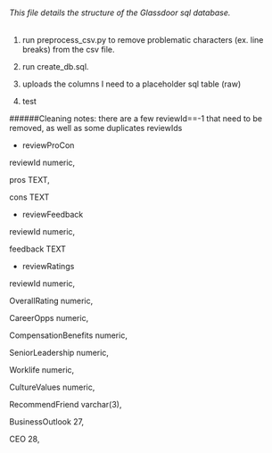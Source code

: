 ###### This file details the structure of the Glassdoor sql database.

1. run preprocess_csv.py to remove problematic characters (ex. line breaks) from the csv file.

2. run create_db.sql.
  1. uploads the columns I need to a placeholder sql table (raw)
  2. test  


######Cleaning notes: there are a few reviewId==-1 that need to be removed, as well as some duplicates reviewIds

  * reviewProCon

reviewId numeric,

pros TEXT,

cons TEXT

  * reviewFeedback

reviewId numeric,

feedback TEXT

  * reviewRatings

reviewId numeric,

OverallRating numeric,

CareerOpps numeric,

CompensationBenefits numeric,

SeniorLeadership numeric,

Worklife numeric,

CultureValues numeric,

RecommendFriend varchar(3),

BusinessOutlook 27,

CEO 28,


